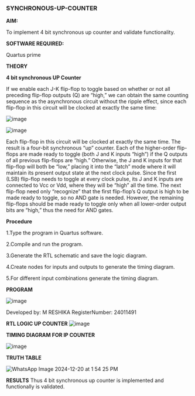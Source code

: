 ### SYNCHRONOUS-UP-COUNTER

**AIM:**

To implement 4 bit synchronous up counter and validate functionality.

**SOFTWARE REQUIRED:**

Quartus prime

**THEORY**

**4 bit synchronous UP Counter**

If we enable each J-K flip-flop to toggle based on whether or not all preceding flip-flop outputs (Q) are “high,” we can obtain the same counting sequence as the asynchronous circuit without the ripple effect, since each flip-flop in this circuit will be clocked at exactly the same time:

![image](https://github.com/naavaneetha/SYNCHRONOUS-UP-COUNTER/assets/154305477/d5db3fa0-e413-404c-b80e-b2f39d82e7e8)


![image](https://github.com/naavaneetha/SYNCHRONOUS-UP-COUNTER/assets/154305477/52cb61eb-d04b-442d-810c-31185a68410b)

Each flip-flop in this circuit will be clocked at exactly the same time.
The result is a four-bit synchronous “up” counter. Each of the higher-order flip-flops are made ready to toggle (both J and K inputs “high”) if the Q outputs of all previous flip-flops are “high.”
Otherwise, the J and K inputs for that flip-flop will both be “low,” placing it into the “latch” mode where it will maintain its present output state at the next clock pulse.
Since the first (LSB) flip-flop needs to toggle at every clock pulse, its J and K inputs are connected to Vcc or Vdd, where they will be “high” all the time.
The next flip-flop need only “recognize” that the first flip-flop’s Q output is high to be made ready to toggle, so no AND gate is needed.
However, the remaining flip-flops should be made ready to toggle only when all lower-order output bits are “high,” thus the need for AND gates.

**Procedure**

1.Type the program in Quartus software.

2.Compile and run the program.

3.Generate the RTL schematic and save the logic diagram.

4.Create nodes for inputs and outputs to generate the timing diagram.

5.For different input combinations generate the timing diagram.

**PROGRAM**

![image](https://github.com/user-attachments/assets/7df0f0dd-1d0c-4c3d-ab3b-68f539b97ede)

Developed by: M RESHIKA  RegisterNumber: 24011491

**RTL LOGIC UP COUNTER**
![image](https://github.com/user-attachments/assets/2dff000b-082c-45c6-9e63-b34bd66a35ce)


**TIMING DIAGRAM FOR IP COUNTER**

![image](https://github.com/user-attachments/assets/b83206ed-cdb7-4d30-a483-f315e3618ef4)


**TRUTH TABLE**


![WhatsApp Image 2024-12-20 at 1 54 25 PM](https://github.com/user-attachments/assets/a32b1670-6899-4d3f-b67b-5b1a741e13fc)


**RESULTS**
Thus 4 bit synchronous up counter is implemented and functionally is validated.
